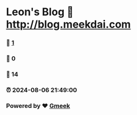 # Leon's Blog :link: http://blog.meekdai.com 
### :page_facing_up: [1](http://blog.meekdai.com/tag.html) 
### :speech_balloon: 0 
### :hibiscus: 14 
### :alarm_clock: 2024-08-06 21:49:00 
### Powered by :heart: [Gmeek](https://github.com/Meekdai/Gmeek)
